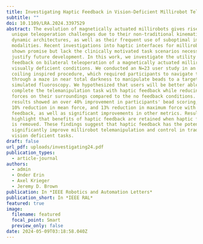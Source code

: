 ```yaml
---
title: Investigating Haptic Feedback in Vision-Deficient Millirobot Telemanipulation
subtitle: ""
doi: 10.1109/LRA.2024.3397529
abstract: The evolution of magnetically actuated millirobots gives rise to
  unique teleoperation challenges due to their non-traditional kinematic and
  dynamic architectures, as well as their frequent use of suboptimal imaging
  modalities. Recent investigations into haptic interfaces for millirobots have
  shown promise but lack the clinically motivated task scenarios necessary to
  justify future development. In this work, we investigate the utility of haptic
  feedback on bilateral teleoperation of a magnetically actuated millirobot in
  visually deficient conditions. We conducted an N=23 user study in an aneurysm
  coiling inspired procedure, which required participants to navigate the robot
  through a maze in near total darkness to manipulate beads to a target under
  simulated fluoroscopy. We hypothesized that users will be better able to
  complete the telemanipulation task with haptic feedback while reducing excess
  forces on their surroundings compared to the no feedback conditions. Our
  results showed an over 40% improvement in participants' bead scoring, a nearly
  10% reduction in mean force, and 13% reduction in maximum force with haptic
  feedback, as well as significant improvements in other metrics. Results
  highlight that benefits of haptic feedback are retained when haptic feedback
  is removed. These findings suggest that haptic feedback has the potential to
  significantly improve millirobot telemanipulation and control in traditionally
  vision deficient tasks.
draft: false
url_pdf: uploads/investigating24.pdf
publication_types:
  - article-journal
authors:
  - admin
  - Onder Erin
  - Axel Krieger
  - Jeremy D. Brown
publication: In *IEEE Robotics and Automation Letters*
publication_short: In *IEEE RAL*
featured: true
image:
  filename: featured
  focal_point: Smart
  preview_only: false
date: 2024-05-09T03:18:58.040Z
---
```

